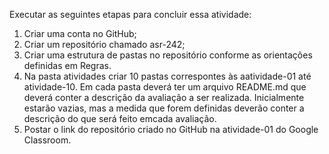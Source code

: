 Executar as seguintes etapas para concluir essa atividade:
1) Criar uma conta no GitHub;
2) Criar um repositório chamado asr-242;
3) Criar uma estrutura de pastas no repositório conforme as orientações definidas em Regras.
4) Na pasta atividades criar 10 pastas correspontes às aatividade-01 até atividade-10. Em cada pasta deverá ter um arquivo README.md que deverá conter a descrição da avaliação a ser realizada. Inicialmente estarão vazias, mas a medida que forem definidas deverão conter a descrição do que será feito emcada avaliação.
5) Postar o link do repositório criado no GitHub na atividade-01 do Google Classroom.
